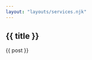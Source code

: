 ```yaml
---
layout: "layouts/services.njk"
---
```

<article>
    <div class="container">
      <div class="row">
        <div class="col-lg-8 col-md-10 mx-auto">
            <h2>{{ title }}</h2>
            <p>{{ post }}
            <p>
        </div>
        </div>
    </div>
</article>
